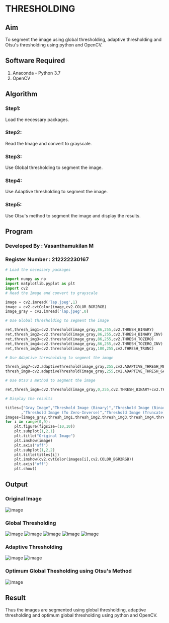 # THRESHOLDING
## Aim
To segment the image using global thresholding, adaptive thresholding and Otsu's thresholding using python and OpenCV.

## Software Required
1. Anaconda - Python 3.7
2. OpenCV

## Algorithm
### Step1:
Load the necessary packages.
### Step2:
Read the Image and convert to grayscale.
### Step3:
Use Global thresholding to segment the image.
### Step4:
Use Adaptive thresholding to segment the image.
### Step5:
Use Otsu's method to segment the image and display the results.

## Program
### Developed By : Vasanthamukilan M
### Register Number : 212222230167
```python
# Load the necessary packages

import numpy as np
import matplotlib.pyplot as plt
import cv2
# Read the Image and convert to grayscale

image = cv2.imread('lap.jpeg',1)
image = cv2.cvtColor(image,cv2.COLOR_BGR2RGB)
image_gray = cv2.imread('lap.jpeg',0)

# Use Global thresholding to segment the image

ret,thresh_img1=cv2.threshold(image_gray,86,255,cv2.THRESH_BINARY)
ret,thresh_img2=cv2.threshold(image_gray,86,255,cv2.THRESH_BINARY_INV)
ret,thresh_img3=cv2.threshold(image_gray,86,255,cv2.THRESH_TOZERO)
ret,thresh_img4=cv2.threshold(image_gray,86,255,cv2.THRESH_TOZERO_INV)
ret,thresh_img5=cv2.threshold(image_gray,100,255,cv2.THRESH_TRUNC)

# Use Adaptive thresholding to segment the image

thresh_img7=cv2.adaptiveThreshold(image_gray,255,cv2.ADAPTIVE_THRESH_MEAN_C,cv2.THRESH_BINARY,11,2)
thresh_img8=cv2.adaptiveThreshold(image_gray,255,cv2.ADAPTIVE_THRESH_GAUSSIAN_C,cv2.THRESH_BINARY,11,2)

# Use Otsu's method to segment the image 

ret,thresh_img6=cv2.threshold(image_gray,0,255,cv2.THRESH_BINARY+cv2.THRESH_OTSU)

# Display the results

titles=["Gray Image","Threshold Image (Binary)","Threshold Image (Binary Inverse)","Threshold Image (To Zero)"
       ,"Threshold Image (To Zero-Inverse)","Threshold Image (Truncate)","Otsu","Adaptive Threshold (Mean)","Adaptive Threshold (Gaussian)"]
images=[image_gray,thresh_img1,thresh_img2,thresh_img3,thresh_img4,thresh_img5,thresh_img6,thresh_img7,thresh_img8]
for i in range(0,9):
    plt.figure(figsize=(10,10))
    plt.subplot(1,2,1)
    plt.title("Original Image")
    plt.imshow(image)
    plt.axis("off")
    plt.subplot(1,2,2)
    plt.title(titles[i])
    plt.imshow(cv2.cvtColor(images[i],cv2.COLOR_BGR2RGB))
    plt.axis("off")
    plt.show()

```
## Output

### Original Image
![image](https://github.com/Safeeq-Fazil/Thresholdingg/assets/118680361/a7ce5809-4e33-4f1f-9668-25494e16fbdf)

### Global Thresholding

![image](https://github.com/Safeeq-Fazil/Thresholdingg/assets/118680361/a2056753-2b22-44a7-bea2-0ce4f5820e57)
![image](https://github.com/Safeeq-Fazil/Thresholdingg/assets/118680361/7664e877-c626-47a1-89b4-2de1d23df026)
![image](https://github.com/Safeeq-Fazil/Thresholdingg/assets/118680361/7aa21864-cc95-4533-9205-daa0ac2cdfef)
![image](https://github.com/Safeeq-Fazil/Thresholdingg/assets/118680361/f958314a-c285-44fd-aed0-3392c524f83b)
![image](https://github.com/Safeeq-Fazil/Thresholdingg/assets/118680361/a8b770b3-ce07-458e-9f9e-b4e9a82c0484)


### Adaptive Thresholding
![image](https://github.com/Safeeq-Fazil/Thresholdingg/assets/118680361/785cdb4f-f29c-4f10-a13b-3ccde08c83bc)
![image](https://github.com/Safeeq-Fazil/Thresholdingg/assets/118680361/dfbda153-74ac-4d3a-a8f7-98d8573fa2d9)


### Optimum Global Thesholding using Otsu's Method
![image](https://github.com/Safeeq-Fazil/Thresholdingg/assets/118680361/6979a5c8-a547-419c-91f3-82d148994f94)



## Result
Thus the images are segmented using global thresholding, adaptive thresholding and optimum global thresholding using python and OpenCV.
